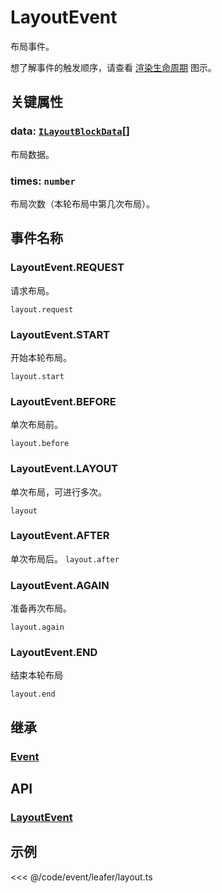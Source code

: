 # LayoutEvent

布局事件。

想了解事件的触发顺序，请查看 [渲染生命周期](/guide/life/render.md) 图示。

## 关键属性

### data: [`ILayoutBlockData`](/api/interfaces/ILayoutBlockData.md)[]

布局数据。

### times: `number`

布局次数（本轮布局中第几次布局）。

## 事件名称

### LayoutEvent.REQUEST

请求布局。

`layout.request`

### LayoutEvent.START

开始本轮布局。

`layout.start`

### LayoutEvent.BEFORE

单次布局前。

`layout.before`

### LayoutEvent.LAYOUT

单次布局，可进行多次。

`layout`

### LayoutEvent.AFTER

单次布局后。
`layout.after`

### LayoutEvent.AGAIN

准备再次布局。

`layout.again`

### LayoutEvent.END

结束本轮布局

`layout.end`

## 继承

### [Event](./Event.md)

## API

### [LayoutEvent](/api/classes/LayoutEvent.md)

## 示例

<<< @/code/event/leafer/layout.ts
